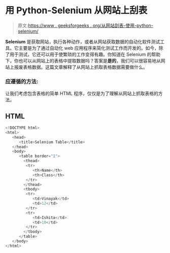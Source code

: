 # 用 Python-Selenium 从网站上刮表

> 原文:[https://www . geeksforgeeks . org/从网站刮表-使用-python-selenium/](https://www.geeksforgeeks.org/scrape-table-from-website-using-python-selenium/)

**Selenium** 是获取网站，执行各种动作，或者从网站获取数据的自动化软件测试工具。它主要是为了通过自动化 web 应用程序来简化测试工作而开发的。如今，除了用于测试，它还可以用于使繁琐的工作变得有趣。你知道在 Selenium 的帮助下，你也可以从网站上的表格中提取数据吗？答案是**是的**，我们可以很容易地从网站上报废表格数据。这篇文章解释了从网站上抓取表格数据需要做什么。

### 应遵循的方法:

让我们考虑包含表格的简单 HTML 程序，仅仅是为了理解从网站上抓取表格的方法。

## HTML

```py
<!DOCTYPE html>
<html>
   <head>
      <title>Selenium Table</title>
   </head>
   <body>
      <table border="1">
        <thead>
         <tr>
            <th>Name</th>
            <th>Class</th>
         </tr>
        </thead>
        <tbody>
         <tr>
            <td>Vinayak</td>
            <td>12</td>
         </tr>
         <tr>
            <td>Ishita</td>
            <td>10</td>
         </tr>
        </tbody>
      </table>
   </body>
</html>
```